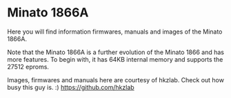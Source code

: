 # Minato 1866A

Here you will find information firmwares, manuals and images of the Minato 1866A.

Note that the Minato 1866A is a further evolution of the Minato 1866 and has more features. To begin with, it has 64KB internal memory and supports the 27512 eproms.

Images, firmwares and manuals here are courtesy of hkzlab. Check out how busy this guy is. :) https://github.com/hkzlab 
